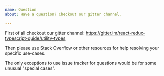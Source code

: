 ```yaml
---
name: Question
about: Have a question? Checkout our gitter channel.

---
```


First of all checkout our gitter channel: https://gitter.im/react-redux-typescript-guide/utility-types

Then please use Stack Overflow or other resources for help resolving your specific use-cases.

The only exceptions to use issue tracker for questions would be for some unusual "special cases".

